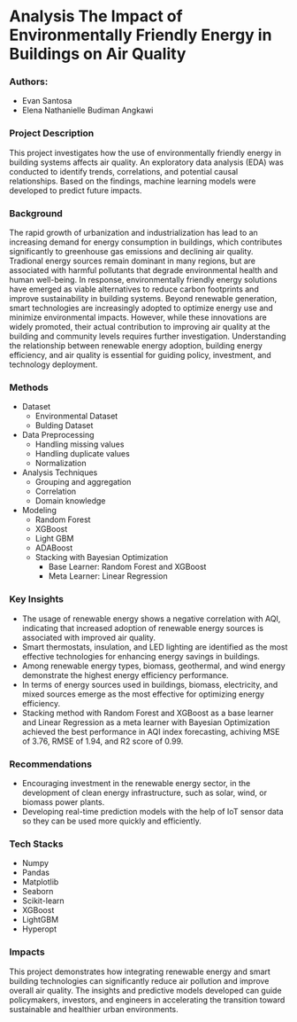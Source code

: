 # Analysis The Impact of Environmentally Friendly Energy in Buildings on Air Quality

### Authors:
- Evan Santosa
- Elena Nathanielle Budiman Angkawi

### Project Description
This project investigates how the use of environmentally friendly energy in building systems affects air quality. An exploratory data analysis (EDA) was conducted to identify trends, correlations, and potential causal relationships. Based on the findings, machine learning models were developed to predict future impacts. 

### Background
The rapid growth of urbanization and industrialization has lead to an increasing demand for energy consumption in buildings, which contributes significantly to greenhouse gas emissions and declining air quality. Tradional energy sources remain dominant in many regions, but are associated with harmful pollutants that degrade environmental health and human well-being. In response, environmentally friendly energy solutions have emerged as viable alternatives to reduce carbon footprints and improve sustainability in building systems. Beyond renewable generation, smart technologies are increasingly adopted to optimize energy use and minimize environmental impacts. However, while these innovations are widely promoted, their actual contribution to improving air quality at the building and community levels requires further investigation. Understanding the relationship between renewable energy adoption, building energy efficiency, and air quality is essential for guiding policy, investment, and technology deployment.

### Methods
- Dataset
    - Environmental Dataset
    - Bulding Dataset
- Data Preprocessing
    - Handling missing values
    - Handling duplicate values
    - Normalization
- Analysis Techniques
    - Grouping and aggregation
    - Correlation
    - Domain knowledge
- Modeling
    - Random Forest
    - XGBoost
    - Light GBM
    - ADABoost
    - Stacking with Bayesian Optimization
        - Base Learner: Random Forest and XGBoost
        - Meta Learner: Linear Regression

### Key Insights
- The usage of renewable energy shows a negative correlation with AQI, indicating that increased adoption of renewable energy sources is associated with improved air quality.
- Smart thermostats, insulation, and LED lighting are identified as the most effective technologies for enhancing energy savings in buildings.
- Among renewable energy types, biomass, geothermal, and wind energy demonstrate the highest energy efficiency performance.
- In terms of energy sources used in buildings, biomass, electricity, and mixed sources emerge as the most effective for optimizing energy efficiency.
- Stacking method with Random Forest and XGBoost as a base learner and Linear Regression as a meta learner with Bayesian Optimization achieved the best performance in AQI index forecasting, achiving MSE of 3.76, RMSE of 1.94, and R2 score of 0.99.

### Recommendations
- Encouraging investment in the renewable energy sector, in the development of clean energy infrastructure, such as solar, wind, or biomass power plants.
- Developing real-time prediction models with the help of IoT sensor data so they can be used more quickly and efficiently.

### Tech Stacks
- Numpy
- Pandas
- Matplotlib
- Seaborn
- Scikit-learn
- XGBoost
- LightGBM
- Hyperopt

### Impacts
This project demonstrates how integrating renewable energy and smart building technologies can significantly reduce air pollution and improve overall air quality. The insights and predictive models developed can guide policymakers, investors, and engineers in accelerating the transition toward sustainable and healthier urban environments.